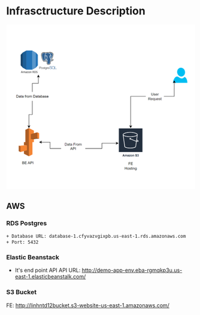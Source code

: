# Infrasctructure Description

![](application-architectures.png)

## AWS
### RDS Postgres 
    + Database URL: database-1.cfyvazvgixpb.us-east-1.rds.amazonaws.com
    + Port: 5432
### Elastic Beanstack
- It's end point API 
API URL: http://demo-app-env.eba-rgmqkp3u.us-east-1.elasticbeanstalk.com/
### S3 Bucket
FE: http://linhntd12bucket.s3-website-us-east-1.amazonaws.com/ 